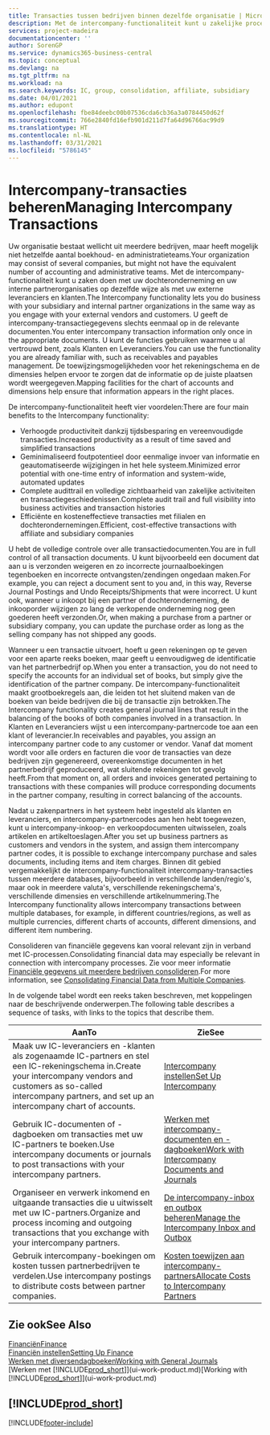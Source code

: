 ```yaml
---
title: Transacties tussen bedrijven binnen dezelfde organisatie | Microsoft Docs
description: Met de intercompany-functionaliteit kunt u zakelijke processen en transacties tussen bedrijven binnen dezelfde organisatie vereenvoudigen.
services: project-madeira
documentationcenter: ''
author: SorenGP
ms.service: dynamics365-business-central
ms.topic: conceptual
ms.devlang: na
ms.tgt_pltfrm: na
ms.workload: na
ms.search.keywords: IC, group, consolidation, affiliate, subsidiary
ms.date: 04/01/2021
ms.author: edupont
ms.openlocfilehash: fbe84deebc00b07536cda6cb36a3a0784450d62f
ms.sourcegitcommit: 766e2840fd16efb901d211d7fa64d96766ac99d9
ms.translationtype: HT
ms.contentlocale: nl-NL
ms.lasthandoff: 03/31/2021
ms.locfileid: "5786145"
---
```

# <a name="managing-intercompany-transactions"></a><span data-ttu-id="9faed-103">Intercompany-transacties beheren</span><span class="sxs-lookup"><span data-stu-id="9faed-103">Managing Intercompany Transactions</span></span>
<span data-ttu-id="9faed-104">Uw organisatie bestaat wellicht uit meerdere bedrijven, maar heeft mogelijk niet hetzelfde aantal boekhoud- en administratieteams.</span><span class="sxs-lookup"><span data-stu-id="9faed-104">Your organization may consist of several companies, but might not have the equivalent number of accounting and administrative teams.</span></span> <span data-ttu-id="9faed-105">Met de intercompany-functionaliteit kunt u zaken doen met uw dochteronderneming en uw interne partnerorganisaties op dezelfde wijze als met uw externe leveranciers en klanten.</span><span class="sxs-lookup"><span data-stu-id="9faed-105">The Intercompany functionality lets you do business with your subsidiary and internal partner organizations in the same way as you engage with your external vendors and customers.</span></span> <span data-ttu-id="9faed-106">U geeft de intercompany-transactiegegevens slechts eenmaal op in de relevante documenten.</span><span class="sxs-lookup"><span data-stu-id="9faed-106">You enter intercompany transaction information only once in the appropriate documents.</span></span> <span data-ttu-id="9faed-107">U kunt de functies gebruiken waarmee u al vertrouwd bent, zoals Klanten en Leveranciers.</span><span class="sxs-lookup"><span data-stu-id="9faed-107">You can use the functionality you are already familiar with, such as receivables and payables management.</span></span> <span data-ttu-id="9faed-108">De toewijzingsmogelijkheden voor het rekeningschema en de dimensies helpen ervoor te zorgen dat de informatie op de juiste plaatsen wordt weergegeven.</span><span class="sxs-lookup"><span data-stu-id="9faed-108">Mapping facilities for the chart of accounts and dimensions help ensure that information appears in the right places.</span></span>  

<span data-ttu-id="9faed-109">De intercompany-functionaliteit heeft vier voordelen:</span><span class="sxs-lookup"><span data-stu-id="9faed-109">There are four main benefits to the Intercompany functionality:</span></span>  

- <span data-ttu-id="9faed-110">Verhoogde productiviteit dankzij tijdsbesparing en vereenvoudigde transacties.</span><span class="sxs-lookup"><span data-stu-id="9faed-110">Increased productivity as a result of time saved and simplified transactions</span></span>  
- <span data-ttu-id="9faed-111">Geminimaliseerd foutpotentieel door eenmalige invoer van informatie en geautomatiseerde wijzigingen in het hele systeem.</span><span class="sxs-lookup"><span data-stu-id="9faed-111">Minimized error potential with one-time entry of information and system-wide, automated updates</span></span>  
- <span data-ttu-id="9faed-112">Complete audittrail en volledige zichtbaarheid van zakelijke activiteiten en transactiegeschiedenissen.</span><span class="sxs-lookup"><span data-stu-id="9faed-112">Complete audit trail and full visibility into business activities and transaction histories</span></span>  
- <span data-ttu-id="9faed-113">Efficiënte en kosteneffectieve transacties met filialen en dochterondernemingen.</span><span class="sxs-lookup"><span data-stu-id="9faed-113">Efficient, cost-effective transactions with affiliate and subsidiary companies</span></span>  

<span data-ttu-id="9faed-114">U hebt de volledige controle over alle transactiedocumenten.</span><span class="sxs-lookup"><span data-stu-id="9faed-114">You are in full control of all transaction documents.</span></span> <span data-ttu-id="9faed-115">U kunt bijvoorbeeld een document dat aan u is verzonden weigeren en zo incorrecte journaalboekingen tegenboeken en incorrecte ontvangsten/zendingen ongedaan maken.</span><span class="sxs-lookup"><span data-stu-id="9faed-115">For example, you can reject a document sent to you and, in this way, Reverse Journal Postings and Undo Receipts/Shipments that were incorrect.</span></span> <span data-ttu-id="9faed-116">U kunt ook, wanneer u inkoopt bij een partner of dochteronderneming, de inkooporder wijzigen zo lang de verkopende onderneming nog geen goederen heeft verzonden.</span><span class="sxs-lookup"><span data-stu-id="9faed-116">Or, when making a purchase from a partner or subsidiary company, you can update the purchase order as long as the selling company has not shipped any goods.</span></span>  

<span data-ttu-id="9faed-117">Wanneer u een transactie uitvoert, hoeft u geen rekeningen op te geven voor een aparte reeks boeken, maar geeft u eenvoudigweg de identificatie van het partnerbedrijf op.</span><span class="sxs-lookup"><span data-stu-id="9faed-117">When you enter a transaction, you do not need to specify the accounts for an individual set of books, but simply give the identification of the partner company.</span></span> <span data-ttu-id="9faed-118">De intercompany-functionaliteit maakt grootboekregels aan, die leiden tot het sluitend maken van de boeken van beide bedrijven die bij de transactie zijn betrokken.</span><span class="sxs-lookup"><span data-stu-id="9faed-118">The Intercompany functionality creates general journal lines that result in the balancing of the books of both companies involved in a transaction.</span></span> <span data-ttu-id="9faed-119">In Klanten en Leveranciers wijst u een intercompany-partnercode toe aan een klant of leverancier.</span><span class="sxs-lookup"><span data-stu-id="9faed-119">In receivables and payables, you assign an intercompany partner code to any customer or vendor.</span></span> <span data-ttu-id="9faed-120">Vanaf dat moment wordt voor alle orders en facturen die voor de transacties van deze bedrijven zijn gegenereerd, overeenkomstige documenten in het partnerbedrijf geproduceerd, wat sluitende rekeningen tot gevolg heeft.</span><span class="sxs-lookup"><span data-stu-id="9faed-120">From that moment on, all orders and invoices generated pertaining to transactions with these companies will produce corresponding documents in the partner company, resulting in correct balancing of the accounts.</span></span>  

 <span data-ttu-id="9faed-121">Nadat u zakenpartners in het systeem hebt ingesteld als klanten en leveranciers, en intercompany-partnercodes aan hen hebt toegewezen, kunt u intercompany-inkoop- en verkoopdocumenten uitwisselen, zoals artikelen en artikeltoeslagen.</span><span class="sxs-lookup"><span data-stu-id="9faed-121">After you set up business partners as customers and vendors in the system, and assign them intercompany partner codes, it is possible to exchange intercompany purchase and sales documents, including items and item charges.</span></span> <span data-ttu-id="9faed-122">Binnen dit gebied vergemakkelijkt de intercompany-functionaliteit intercompany-transacties tussen meerdere databases, bijvoorbeeld in verschillende landen/regio's, maar ook in meerdere valuta's, verschillende rekeningschema's, verschillende dimensies en verschillende artikelnummering.</span><span class="sxs-lookup"><span data-stu-id="9faed-122">The Intercompany functionality allows intercompany transactions between multiple databases, for example, in different countries/regions, as well as multiple currencies, different charts of accounts, different dimensions, and different item numbering.</span></span>  

<span data-ttu-id="9faed-123">Consolideren van financiële gegevens kan vooral relevant zijn in verband met IC-processen.</span><span class="sxs-lookup"><span data-stu-id="9faed-123">Consolidating financial data may especially be relevant in connection with intercompany processes.</span></span> <span data-ttu-id="9faed-124">Zie voor meer informatie [Financiële gegevens uit meerdere bedrijven consolideren](finance-consolidated-company-reporting.md).</span><span class="sxs-lookup"><span data-stu-id="9faed-124">For more information, see [Consolidating Financial Data from Multiple Companies](finance-consolidated-company-reporting.md).</span></span>

<span data-ttu-id="9faed-125">In de volgende tabel wordt een reeks taken beschreven, met koppelingen naar de beschrijvende onderwerpen.</span><span class="sxs-lookup"><span data-stu-id="9faed-125">The following table describes a sequence of tasks, with links to the topics that describe them.</span></span>

|<span data-ttu-id="9faed-126">Aan</span><span class="sxs-lookup"><span data-stu-id="9faed-126">To</span></span> |<span data-ttu-id="9faed-127">Zie</span><span class="sxs-lookup"><span data-stu-id="9faed-127">See</span></span>|
|---|---|
|<span data-ttu-id="9faed-128">Maak uw IC-leveranciers en -klanten als zogenaamde IC-partners en stel een IC-rekeningschema in.</span><span class="sxs-lookup"><span data-stu-id="9faed-128">Create your intercompany vendors and customers as so-called intercompany partners, and set up an intercompany chart of accounts.</span></span>|[<span data-ttu-id="9faed-129">Intercompany instellen</span><span class="sxs-lookup"><span data-stu-id="9faed-129">Set Up Intercompany</span></span>](intercompany-how-setup.md)|
|<span data-ttu-id="9faed-130">Gebruik IC-documenten of -dagboeken om transacties met uw IC-partners te boeken.</span><span class="sxs-lookup"><span data-stu-id="9faed-130">Use intercompany documents or journals to post transactions with your intercompany partners.</span></span>|[<span data-ttu-id="9faed-131">Werken met intercompany-documenten en -dagboeken</span><span class="sxs-lookup"><span data-stu-id="9faed-131">Work with Intercompany Documents and Journals</span></span>](intercompany-how-work-documents-journals.md)|
|<span data-ttu-id="9faed-132">Organiseer en verwerk inkomend en uitgaande transacties die u uitwisselt met uw IC-partners.</span><span class="sxs-lookup"><span data-stu-id="9faed-132">Organize and process incoming and outgoing transactions that you exchange with your intercompany partners.</span></span>|[<span data-ttu-id="9faed-133">De intercompany-inbox en outbox beheren</span><span class="sxs-lookup"><span data-stu-id="9faed-133">Manage the Intercompany Inbox and Outbox</span></span>](intercompany-how-manage-intercompany-inbox.md)|
|<span data-ttu-id="9faed-134">Gebruik intercompany-boekingen om kosten tussen partnerbedrijven te verdelen.</span><span class="sxs-lookup"><span data-stu-id="9faed-134">Use intercompany postings to distribute costs between partner companies.</span></span>|[<span data-ttu-id="9faed-135">Kosten toewijzen aan intercompany-partners</span><span class="sxs-lookup"><span data-stu-id="9faed-135">Allocate Costs to Intercompany Partners</span></span>](intercompany-allocate-costs.md)|

## <a name="see-also"></a><span data-ttu-id="9faed-136">Zie ook</span><span class="sxs-lookup"><span data-stu-id="9faed-136">See Also</span></span>
[<span data-ttu-id="9faed-137">Financiën</span><span class="sxs-lookup"><span data-stu-id="9faed-137">Finance</span></span>](finance.md)  
[<span data-ttu-id="9faed-138">Financiën instellen</span><span class="sxs-lookup"><span data-stu-id="9faed-138">Setting Up Finance</span></span>](finance-setup-finance.md)  
[<span data-ttu-id="9faed-139">Werken met diversendagboeken</span><span class="sxs-lookup"><span data-stu-id="9faed-139">Working with General Journals</span></span>](ui-work-general-journals.md)  
<span data-ttu-id="9faed-140">[Werken met [!INCLUDE[prod_short](includes/prod_short.md)]](ui-work-product.md)</span><span class="sxs-lookup"><span data-stu-id="9faed-140">[Working with [!INCLUDE[prod_short](includes/prod_short.md)]](ui-work-product.md)</span></span>

## [!INCLUDE[prod_short](includes/free_trial_md.md)]  


[!INCLUDE[footer-include](includes/footer-banner.md)]